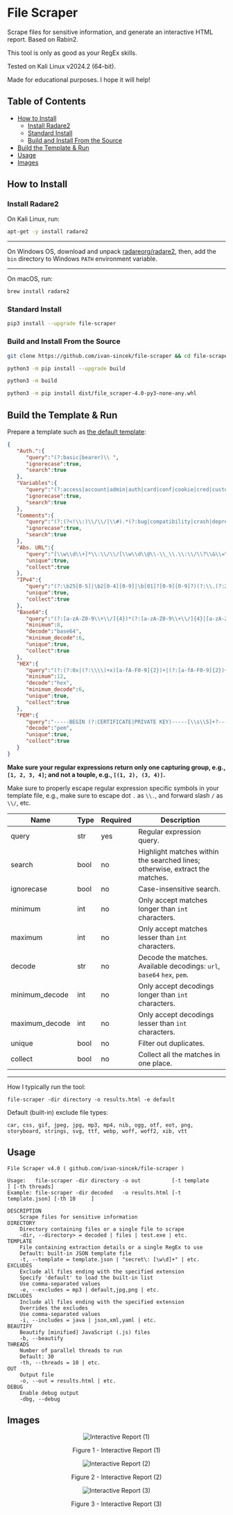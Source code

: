 # File Scraper

Scrape files for sensitive information, and generate an interactive HTML report. Based on Rabin2.

This tool is only as good as your RegEx skills.

Tested on Kali Linux v2024.2 (64-bit).

Made for educational purposes. I hope it will help!

## Table of Contents

* [How to Install](#how-to-install)
	* [Install Radare2](#install-radare2)
	* [Standard Install](#standard-install)
	* [Build and Install From the Source](#build-and-install-from-the-source)
* [Build the Template & Run](#build-the-template--run)
* [Usage](#usage)
* [Images](#images)

## How to Install

### Install Radare2

On Kali Linux, run:

```bash
apt-get -y install radare2
```

---

On Windows OS, download and unpack [radareorg/radare2](https://github.com/radareorg/radare2/releases), then, add the `bin` directory to Windows `PATH` environment variable.

---

On macOS, run:

```bash
brew install radare2
```

### Standard Install

```bash
pip3 install --upgrade file-scraper
```

### Build and Install From the Source

```bash
git clone https://github.com/ivan-sincek/file-scraper && cd file-scraper

python3 -m pip install --upgrade build

python3 -m build

python3 -m pip install dist/file_scraper-4.0-py3-none-any.whl
```

## Build the Template & Run

Prepare a template such as [the default template](https://github.com/ivan-sincek/file-scraper/blob/main/src/file_scraper/default.json):

```json
{
   "Auth.":{
      "query":"(?:basic|bearer)\\ ",
      "ignorecase":true,
      "search":true
   },
   "Variables":{
      "query":"(?:access|account|admin|auth|card|conf|cookie|cred|customer|email|history|ident|info|jwt|key|kyc|log|otp|pass|pin|priv|refresh|salt|secret|seed|session|setting|sign|token|transaction|transfer|user)[\\w\\d\\-\\_]*(?:\\\"\\ *\\:|\\ *\\=[^\\=]{1})",
      "ignorecase":true,
      "search":true
   },
   "Comments":{
      "query":"(?:(?<!\\:)\\/\\/|\\#).*(?:bug|compatibility|crash|deprecated|fix|issue|legacy|problem|review|security|todo|to do|to-do|to_do|vuln|warning)",
      "ignorecase":true,
      "search":true
   },
   "Abs. URL":{
      "query":"[\\w\\d\\+]*\\:\\/\\/[\\w\\d\\@\\-\\_\\.\\:\\/\\?\\&\\=\\%\\#]+",
      "unique":true,
      "collect":true
   },
   "IPv4":{
      "query":"(?:\b25[0-5]|\b2[0-4][0-9]|\b[01]?[0-9][0-9]?)(?:\\.(?:25[0-5]|2[0-4][0-9]|[01]?[0-9][0-9]?)){3}",
      "unique":true,
      "collect":true
   },
   "Base64":{
      "query":"(?:[a-zA-Z0-9\\+\\/]{4})*(?:[a-zA-Z0-9\\+\\/]{4}|[a-zA-Z0-9\\+\\/]{3}\\=|[a-zA-Z0-9\\+\\/]{2}\\=\\=)",
      "minimum":8,
      "decode":"base64",
      "minimum_decode":6,
      "unique":true,
      "collect":true
   },
   "HEX":{
      "query":"(?:(?:0x|(?:\\\\)+x)[a-fA-F0-9]{2})+|(?:[a-fA-F0-9]{2})+",
      "minimum":12,
      "decode":"hex",
      "minimum_decode":6,
      "unique":true,
      "collect":true
   },
   "PEM":{
      "query":"-----BEGIN (?:CERTIFICATE|PRIVATE KEY)-----[\\s\\S]+?-----END (?:CERTIFICATE|PRIVATE KEY)-----",
      "decode":"pem",
      "unique":true,
      "collect":true
   }
}
```

**Make sure your regular expressions return only one capturing group, e.g., `[1, 2, 3, 4]`; and not a touple, e.g., `[(1, 2), (3, 4)]`.**

Make sure to properly escape regular expression specific symbols in your template file, e.g., make sure to escape dot `.` as `\\.`, and forward slash `/` as `\\/`, etc.

| Name | Type | Required |Description |
| --- | --- | --- | --- |
| query | str | yes | Regular expression query. |
| search | bool | no | Highlight matches within the searched lines; otherwise, extract the matches. |
| ignorecase | bool | no | Case-insensitive search. |
| minimum | int | no | Only accept matches longer than `int` characters. |
| maximum | int | no | Only accept matches lesser than `int` characters. |
| decode | str | no | Decode the matches. Available decodings: `url`, `base64` `hex`, `pem`. |
| minimum_decode | int | no | Only accept decodings longer than `int` characters. |
| maximum_decode | int | no | Only accept decodings lesser than `int` characters. |
| unique | bool | no | Filter out duplicates. |
| collect | bool | no | Collect all the matches in one place. |

---

How I typically run the tool:

```fundamental
file-scraper -dir directory -o results.html -e default
```

Default (built-in) exclude file types:

```fundamental
car, css, gif, jpeg, jpg, mp3, mp4, nib, ogg, otf, eot, png, storyboard, strings, svg, ttf, webp, woff, woff2, xib, vtt
```

## Usage

```fundamental
File Scraper v4.0 ( github.com/ivan-sincek/file-scraper )

Usage:   file-scraper -dir directory -o out          [-t template     ] [-th threads]
Example: file-scraper -dir decoded   -o results.html [-t template.json] [-th 10     ]

DESCRIPTION
    Scrape files for sensitive information
DIRECTORY
    Directory containing files or a single file to scrape
    -dir, --directory> = decoded | files | test.exe | etc.
TEMPLATE
    File containing extraction details or a single RegEx to use
    Default: built-in JSON template file
    -t, --template = template.json | "secret\: [\w\d]+" | etc.
EXCLUDES
    Exclude all files ending with the specified extension
    Specify 'default' to load the built-in list
    Use comma-separated values
    -e, --excludes = mp3 | default,jpg,png | etc.
INCLUDES
    Include all files ending with the specified extension
    Overrides the excludes
    Use comma-separated values
    -i, --includes = java | json,xml,yaml | etc.
BEAUTIFY
    Beautify [minified] JavaScript (.js) files
    -b, --beautify
THREADS
    Number of parallel threads to run
    Default: 30
    -th, --threads = 10 | etc.
OUT
    Output file
    -o, --out = results.html | etc.
DEBUG
    Enable debug output
    -dbg, --debug
```

## Images

<p align="center"><img src="https://github.com/ivan-sincek/file-scraper/blob/main/img/interactive_report_1.png" alt="Interactive Report (1)"></p>

<p align="center">Figure 1 - Interactive Report (1)</p>

<p align="center"><img src="https://github.com/ivan-sincek/file-scraper/blob/main/img/interactive_report_2.png" alt="Interactive Report (2)"></p>

<p align="center">Figure 2 - Interactive Report (2)</p>

<p align="center"><img src="https://github.com/ivan-sincek/file-scraper/blob/main/img/interactive_report_3.png" alt="Interactive Report (3)"></p>

<p align="center">Figure 3 - Interactive Report (3)</p>
